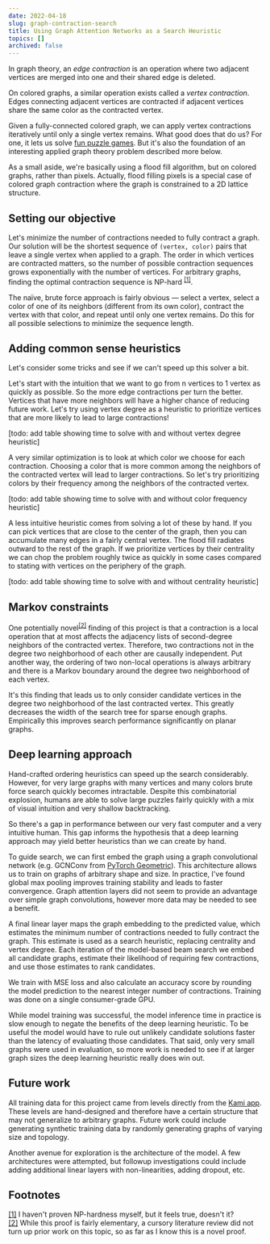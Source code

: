 ```yaml
---
date: 2022-04-18
slug: graph-contraction-search
title: Using Graph Attention Networks as a Search Heuristic
topics: []
archived: false
---
```


In graph theory, an _edge contraction_ is an operation where two adjacent vertices are merged into one and their shared edge is deleted.

<!-- <figure>
  <img src="https://storage.googleapis.com/cgme/projects/images/contraction--03.jpg" width="300">
  <figcaption><strong>Figure 1: </strong>Edge contraction &mdash; The new vertex's neighbors are the union of the neighbors from the original two vertices.</figcaption>
</figure> -->

On colored graphs, a similar operation exists called a _vertex contraction_. Edges connecting adjacent vertices are contracted if adjacent vertices share the same color as the contracted vertex.

<!-- <figure>
  <img src="https://storage.googleapis.com/cgme/projects/images/contraction--03.jpg" width="300">
  <figcaption><strong>Figure 2: </strong>Vertex contraction &mdash; The contacted vertex inherits neighbors from all adjacent vertices of the same color.</figcaption>
</figure> -->

Given a fully-connected colored graph, we can apply vertex contractions iteratively until only a single vertex remains. What good does that do us? For one, it lets us solve [fun puzzle games](https://apps.apple.com/us/app/kami/id710724007). But it's also the foundation of an interesting applied graph theory problem described more below.

<!-- <figure>
  <img src="https://storage.googleapis.com/cgme/projects/images/contraction--03.jpg" width="300">
  <figcaption><strong>Figure 3: </strong>Iterated vertex contraction</figcaption>
</figure>
 -->

As a small aside, we're basically using a flood fill algorithm, but on colored graphs, rather than pixels. Actually, flood filling pixels is a special case of colored graph contraction where the graph is constrained to a 2D lattice structure.

<!-- <figure>
  <img src="https://storage.googleapis.com/cgme/projects/images/contraction--03.jpg" width="300">
  <figcaption><strong>Figure 4: </strong>Pixel flood fill</figcaption>
</figure> -->

## Setting our objective

Let's minimize the number of contractions needed to fully contract a graph. Our solution will be the shortest sequence of `(vertex, color)` pairs that leave a single vertex when applied to a graph. The order in which vertices are contracted matters, so the number of possible contraction sequences grows exponentially with the number of vertices. For arbitrary graphs, finding the optimal contraction sequence is NP-hard <sup id="fnref:fn1"><a href="#fn:fn1">[1]</a></sup>.

The naïve, brute force approach is fairly obvious &mdash; select a vertex, select a color of one of its neighbors (different from its own color), contract the vertex with that color, and repeat until only one vertex remains. Do this for all possible selections to minimize the sequence length.

## Adding common sense heuristics

Let's consider some tricks and see if we can't speed up this solver a bit.

Let's start with the intuition that we want to go from n vertices to 1 vertex as quickly as possible. So the more edge contractions per turn the better. Vertices that have more neighbors will have a higher chance of reducing future work. Let's try using vertex degree as a heuristic to prioritize vertices that are more likely to lead to large contractions!

[todo: add table showing time to solve with and without vertex degree heuristic]

A very similar optimization is to look at which color we choose for each contraction. Choosing a color that is more common among the neighbors of the contracted vertex will lead to larger contractions. So let's try prioritizing colors by their frequency among the neighbors of the contracted vertex.

[todo: add table showing time to solve with and without color frequency heuristic]

A less intuitive heuristic comes from solving a lot of these by hand. If you can pick vertices that are close to the center of the graph, then you can accumulate many edges in a fairly central vertex. The flood fill radiates outward to the rest of the graph. If we prioritize vertices by their centrality we can chop the problem roughly twice as quickly in some cases compared to stating with vertices on the periphery of the graph.

[todo: add table showing time to solve with and without centrality heuristic]

## Markov constraints

One potentially novel<sup id="fnref:fn2"><a href="#fn:fn2">[2]</a></sup> finding of this project is that a contraction is a local operation that at most affects the adjacency lists of second-degree neighbors of the contracted vertex. Therefore, two contractions not in the degree two neighborhood of each other are causally independent. Put another way, the ordering of two non-local operations is always arbitrary and there is a Markov boundary around the degree two neighborhood of each vertex.

It's this finding that leads us to only consider candidate vertices in the degree two neighborhood of the last contracted vertex. This greatly decreases the width of the search tree for sparse enough graphs. Empirically this improves search performance significantly on planar graphs.

## Deep learning approach

Hand-crafted ordering heuristics can speed up the search considerably. However, for very large graphs with many vertices and many colors brute force search quickly becomes intractable. Despite this combinatorial explosion, humans are able to solve large puzzles fairly quickly with a mix of visual intuition and very shallow backtracking.

So there's a gap in performance between our very fast computer and a very intuitive human. This gap informs the hypothesis that a deep learning approach may yield better heuristics than we can create by hand.

To guide search, we can first embed the graph using a graph convolutional network (e.g. GCNConv from [PyTorch Geometric](https://pytorch-geometric.readthedocs.io/)). This architecture allows us to train on graphs of arbitrary shape and size. In practice, I've found global max pooling improves training stability and leads to faster convergence. Graph attention layers did not seem to provide an advantage over simple graph convolutions, however more data may be needed to see a benefit.

A final linear layer maps the graph embedding to the predicted value, which estimates the minimum number of contractions needed to fully contract the graph. This estimate is used as a search heuristic, replacing centrality and vertex degree. Each iteration of the model-based beam search we embed all candidate graphs, estimate their likelihood of requiring few contractions, and use those estimates to rank candidates.

We train with MSE loss and also calculate an accuracy score by rounding the model prediction to the nearest integer number of contractions. Training was done on a single consumer-grade GPU.

<!-- <figure>
  <img src="https://storage.googleapis.com/cgme/projects/images/contraction--04.jpg" width="300">
  <figcaption><strong>Figure 5: </strong>Training curve &mdash; The model shows above random chance performance on predicting the number of contractions needed for a given graph.</figcaption>
</figure> -->

While model training was successful, the model inference time in practice is slow enough to negate the benefits of the deep learning heuristic. To be useful the model would have to rule out unlikely candidate solutions faster than the latency of evaluating those candidates. That said, only very small graphs were used in evaluation, so more work is needed to see if at larger graph sizes the deep learning heuristic really does win out.

## Future work

All training data for this project came from levels directly from the [Kami app](https://apps.apple.com/us/app/kami/id710724007). These levels are hand-designed and therefore have a certain structure that may not generalize to arbitrary graphs. Future work could include generating synthetic training data by randomly generating graphs of varying size and topology.

Another avenue for exploration is the architecture of the model. A few architectures were attempted, but followup investigations could include adding additional linear layers with non-linearities, adding dropout, etc.

## Footnotes

<div id="fn:fn1">
  <a href="#fnref:fn1">[1]</a>
  <span>I haven't proven NP-hardness myself, but it feels true, doesn't it?</span>
</div>

<div id="fn:fn2">
  <a href="#fnref:fn2">[2]</a>
  <span>While this proof is fairly elementary, a cursory literature review did not turn up prior work on this topic, so as far as I know this is a novel proof.</span>
</div>
